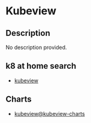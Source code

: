 # Kubeview

## Description

No description provided.

## k8 at home search

- [kubeview](https://nanne.dev/k8s-at-home-search/#/kubeview)

## Charts

- [kubeview@kubeview-charts](https://kubeview.benco.io/charts/)

